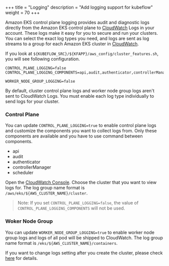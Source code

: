 +++
title = "Logging"
description = "Add logging support for kubeflow"
weight = 70
+++

Amazon EKS control plane logging provides audit and diagnostic logs directly from the Amazon EKS control plane to [CloudWatch](https://aws.amazon.com/cloudwatch/) Logs in your account. These logs make it easy for you to secure and run your clusters. You can select the exact log types you need, and logs are sent as log streams to a group for each Amazon EKS cluster in [CloudWatch](https://aws.amazon.com/cloudwatch/).

If you look at `${KUBEFLOW_SRC}/${KFAPP}/aws_config/cluster_features.sh`, you will see following configuration.

```
CONTROL_PLANE_LOGGING=false
CONTROL_PLANE_LOGGING_COMPONENTS=api,audit,authenticator,controllerManager,scheduler

WORKER_NODE_GROUP_LOGGING=false
```

By default, cluster control plane logs and worker node group logs aren't sent to CloudWatch Logs. You must enable each log type individually to send logs for your cluster.


### Control Plane

You can update `CONTROL_PLANE_LOGGING=true` to enable control plane logs and customize the components you want to collect logs from. Only these components are available and you have to use command between components.

* api
* audit
* authenticator
* controllerManager
* scheduler

Open the [CloudWatch Console](https://console.aws.amazon.com/cloudwatch/home#logs:prefix=/aws/eks). Choose the cluster that you want to view logs for. The log group name format is `/aws/eks/${AWS_CLUSTER_NAME}/cluster`.

> Note: If you set `CONTROL_PLANE_LOGGING=false`, the value of `CONTROL_PLANE_LOGGING_COMPONENTS` will not be used.

### Woker Node Group

You can update `WORKER_NODE_GROUP_LOGGING=true` to enable worker node group logs and logs of all pod will be shipped to CloudWatch.  The log group name format is `/eks/${AWS_CLUSTER_NAME}/containers`.

If you want to change logs setting after you create the cluster, please check [here](https://docs.aws.amazon.com/eks/latest/userguide/control-plane-logs.html) for details.
